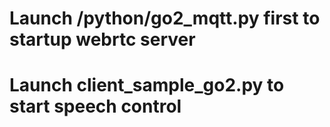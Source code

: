 # Launch /python/go2_mqtt.py first to startup webrtc server 
# Launch client_sample_go2.py to start speech control 
